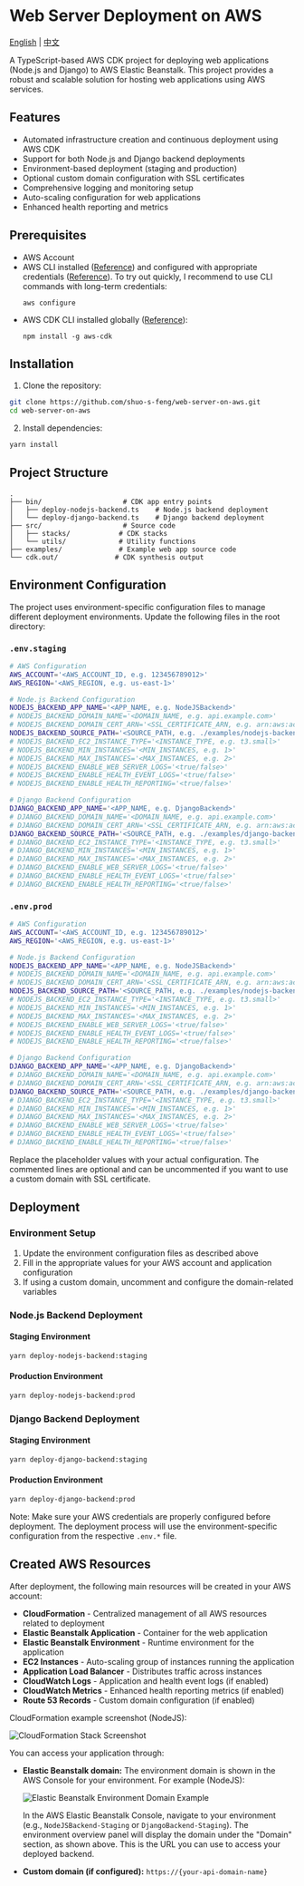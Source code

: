 # Web Server Deployment on AWS

[English](README.md) | [中文](README.zh.md)

A TypeScript-based AWS CDK project for deploying web applications (Node.js and Django) to AWS Elastic Beanstalk. This project provides a robust and scalable solution for hosting web applications using AWS services.

## Features

- Automated infrastructure creation and continuous deployment using AWS CDK
- Support for both Node.js and Django backend deployments
- Environment-based deployment (staging and production)
- Optional custom domain configuration with SSL certificates
- Comprehensive logging and monitoring setup
- Auto-scaling configuration for web applications
- Enhanced health reporting and metrics

## Prerequisites

- AWS Account
- AWS CLI installed ([Reference](https://docs.aws.amazon.com/cli/latest/userguide/getting-started-install.html#getting-started-install-instructions)) and configured with appropriate credentials ([Reference](https://docs.aws.amazon.com/cli/latest/userguide/getting-started-quickstart.html#getting-started-quickstart-new)). To try out quickly, I recommend to use CLI commands with long-term credentials:
  ```
  aws configure
  ```
- AWS CDK CLI installed globally ([Reference](https://docs.aws.amazon.com/cdk/v2/guide/getting-started.html#getting-started-install)):
  ```
  npm install -g aws-cdk
  ```

## Installation

1. Clone the repository:

```bash
git clone https://github.com/shuo-s-feng/web-server-on-aws.git
cd web-server-on-aws
```

2. Install dependencies:

```bash
yarn install
```

## Project Structure

```
.
├── bin/                    # CDK app entry points
│   ├── deploy-nodejs-backend.ts    # Node.js backend deployment
│   └── deploy-django-backend.ts    # Django backend deployment
├── src/                    # Source code
│   ├── stacks/            # CDK stacks
│   └── utils/             # Utility functions
├── examples/              # Example web app source code
└── cdk.out/              # CDK synthesis output
```

## Environment Configuration

The project uses environment-specific configuration files to manage different deployment environments. Update the following files in the root directory:

### `.env.staging`

```bash
# AWS Configuration
AWS_ACCOUNT='<AWS_ACCOUNT_ID, e.g. 123456789012>'
AWS_REGION='<AWS_REGION, e.g. us-east-1>'

# Node.js Backend Configuration
NODEJS_BACKEND_APP_NAME='<APP_NAME, e.g. NodeJSBackend>'
# NODEJS_BACKEND_DOMAIN_NAME='<DOMAIN_NAME, e.g. api.example.com>'
# NODEJS_BACKEND_DOMAIN_CERT_ARN='<SSL_CERTIFICATE_ARN, e.g. arn:aws:acm:region:account:certificate/xxxx-xxxx-xxxx-xxxx>'
NODEJS_BACKEND_SOURCE_PATH='<SOURCE_PATH, e.g. ./examples/nodejs-backend-dist>'
# NODEJS_BACKEND_EC2_INSTANCE_TYPE='<INSTANCE_TYPE, e.g. t3.small>'
# NODEJS_BACKEND_MIN_INSTANCES='<MIN_INSTANCES, e.g. 1>'
# NODEJS_BACKEND_MAX_INSTANCES='<MAX_INSTANCES, e.g. 2>'
# NODEJS_BACKEND_ENABLE_WEB_SERVER_LOGS='<true/false>'
# NODEJS_BACKEND_ENABLE_HEALTH_EVENT_LOGS='<true/false>'
# NODEJS_BACKEND_ENABLE_HEALTH_REPORTING='<true/false>'

# Django Backend Configuration
DJANGO_BACKEND_APP_NAME='<APP_NAME, e.g. DjangoBackend>'
# DJANGO_BACKEND_DOMAIN_NAME='<DOMAIN_NAME, e.g. api.example.com>'
# DJANGO_BACKEND_DOMAIN_CERT_ARN='<SSL_CERTIFICATE_ARN, e.g. arn:aws:acm:region:account:certificate/xxxx-xxxx-xxxx-xxxx>'
DJANGO_BACKEND_SOURCE_PATH='<SOURCE_PATH, e.g. ./examples/django-backend-dist>'
# DJANGO_BACKEND_EC2_INSTANCE_TYPE='<INSTANCE_TYPE, e.g. t3.small>'
# DJANGO_BACKEND_MIN_INSTANCES='<MIN_INSTANCES, e.g. 1>'
# DJANGO_BACKEND_MAX_INSTANCES='<MAX_INSTANCES, e.g. 2>'
# DJANGO_BACKEND_ENABLE_WEB_SERVER_LOGS='<true/false>'
# DJANGO_BACKEND_ENABLE_HEALTH_EVENT_LOGS='<true/false>'
# DJANGO_BACKEND_ENABLE_HEALTH_REPORTING='<true/false>'
```

### `.env.prod`

```bash
# AWS Configuration
AWS_ACCOUNT='<AWS_ACCOUNT_ID, e.g. 123456789012>'
AWS_REGION='<AWS_REGION, e.g. us-east-1>'

# Node.js Backend Configuration
NODEJS_BACKEND_APP_NAME='<APP_NAME, e.g. NodeJSBackend>'
# NODEJS_BACKEND_DOMAIN_NAME='<DOMAIN_NAME, e.g. api.example.com>'
# NODEJS_BACKEND_DOMAIN_CERT_ARN='<SSL_CERTIFICATE_ARN, e.g. arn:aws:acm:region:account:certificate/xxxx-xxxx-xxxx-xxxx>'
NODEJS_BACKEND_SOURCE_PATH='<SOURCE_PATH, e.g. ./examples/nodejs-backend-dist>'
# NODEJS_BACKEND_EC2_INSTANCE_TYPE='<INSTANCE_TYPE, e.g. t3.small>'
# NODEJS_BACKEND_MIN_INSTANCES='<MIN_INSTANCES, e.g. 1>'
# NODEJS_BACKEND_MAX_INSTANCES='<MAX_INSTANCES, e.g. 2>'
# NODEJS_BACKEND_ENABLE_WEB_SERVER_LOGS='<true/false>'
# NODEJS_BACKEND_ENABLE_HEALTH_EVENT_LOGS='<true/false>'
# NODEJS_BACKEND_ENABLE_HEALTH_REPORTING='<true/false>'

# Django Backend Configuration
DJANGO_BACKEND_APP_NAME='<APP_NAME, e.g. DjangoBackend>'
# DJANGO_BACKEND_DOMAIN_NAME='<DOMAIN_NAME, e.g. api.example.com>'
# DJANGO_BACKEND_DOMAIN_CERT_ARN='<SSL_CERTIFICATE_ARN, e.g. arn:aws:acm:region:account:certificate/xxxx-xxxx-xxxx-xxxx>'
DJANGO_BACKEND_SOURCE_PATH='<SOURCE_PATH, e.g. ./examples/django-backend-dist>'
# DJANGO_BACKEND_EC2_INSTANCE_TYPE='<INSTANCE_TYPE, e.g. t3.small>'
# DJANGO_BACKEND_MIN_INSTANCES='<MIN_INSTANCES, e.g. 1>'
# DJANGO_BACKEND_MAX_INSTANCES='<MAX_INSTANCES, e.g. 2>'
# DJANGO_BACKEND_ENABLE_WEB_SERVER_LOGS='<true/false>'
# DJANGO_BACKEND_ENABLE_HEALTH_EVENT_LOGS='<true/false>'
# DJANGO_BACKEND_ENABLE_HEALTH_REPORTING='<true/false>'
```

Replace the placeholder values with your actual configuration. The commented lines are optional and can be uncommented if you want to use a custom domain with SSL certificate.

## Deployment

### Environment Setup

1. Update the environment configuration files as described above
2. Fill in the appropriate values for your AWS account and application configuration
3. If using a custom domain, uncomment and configure the domain-related variables

### Node.js Backend Deployment

#### Staging Environment

```bash
yarn deploy-nodejs-backend:staging
```

#### Production Environment

```bash
yarn deploy-nodejs-backend:prod
```

### Django Backend Deployment

#### Staging Environment

```bash
yarn deploy-django-backend:staging
```

#### Production Environment

```bash
yarn deploy-django-backend:prod
```

Note: Make sure your AWS credentials are properly configured before deployment. The deployment process will use the environment-specific configuration from the respective `.env.*` file.

## Created AWS Resources

After deployment, the following main resources will be created in your AWS account:

- **CloudFormation** - Centralized management of all AWS resources related to deployment
- **Elastic Beanstalk Application** - Container for the web application
- **Elastic Beanstalk Environment** - Runtime environment for the application
- **EC2 Instances** - Auto-scaling group of instances running the application
- **Application Load Balancer** - Distributes traffic across instances
- **CloudWatch Logs** - Application and health event logs (if enabled)
- **CloudWatch Metrics** - Enhanced health reporting metrics (if enabled)
- **Route 53 Records** - Custom domain configuration (if enabled)

CloudFormation example screenshot (NodeJS):

![CloudFormation Stack Screenshot](./examples/nodejs-cloudformation-screenshot.png)

You can access your application through:

- **Elastic Beanstalk domain:** The environment domain is shown in the AWS Console for your environment. For example (NodeJS):

  ![Elastic Beanstalk Environment Domain Example](./examples/nodejs-elasticbeanstalk-domain-screenshot.png)

  In the AWS Elastic Beanstalk Console, navigate to your environment (e.g., `NodeJSBackend-Staging` or `DjangoBackend-Staging`). The environment overview panel will display the domain under the "Domain" section, as shown above. This is the URL you can use to access your deployed backend.

- **Custom domain (if configured):** `https://{your-api-domain-name}`
